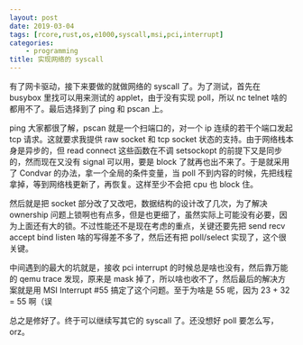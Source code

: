 ```yaml
---
layout: post
date: 2019-03-04
tags: [rcore,rust,os,e1000,syscall,msi,pci,interrupt]
categories:
    - programming
title: 实现网络的 syscall
---
```


有了网卡驱动，接下来要做的就做网络的 syscall 了。为了测试，首先在 busybox 里找可以用来测试的 applet，由于没有实现 poll，所以 nc telnet 啥的都用不了。最后选择到了 ping 和 pscan 上。

ping 大家都很了解，pscan 就是一个扫端口的，对一个 ip 连续的若干个端口发起 tcp 请求。这就要求我提供 raw socket 和 tcp socket 状态的支持。由于网络栈本身是异步的，但 read connect 这些函数在不调 setsockopt 的前提下又是同步的，然而现在又没有 signal 可以用，要是 block 了就再也出不来了。于是就采用了 Condvar 的办法，拿一个全局的条件变量，当 poll 不到内容的时候，先把线程拿掉，等到网络栈更新了，再恢复。这样至少不会把 cpu 也 block 住。

然后就是把 socket 部分改了又改吧，数据结构的设计改了几次，为了解决 ownership 问题上锁啊也有点多，但是也更细了，虽然实际上可能没有必要，因为上面还有大的锁。不过性能还不是现在考虑的重点，关键还要先把 send recv accept bind listen 啥的写得差不多了，然后还有把 poll/select 实现了，这个很关键。

中间遇到的最大的坑就是，接收 pci interrupt 的时候总是啥也没有，然后靠万能的 qemu trace 发现，原来是 mask 掉了，所以啥也收不了，然后最后的解决方案就是用 MSI Interrupt #55 搞定了这个问题。至于为啥是 55 呢，因为 23 + 32 = 55 啊（误

总之是修好了。终于可以继续写其它的 syscall 了。还没想好 poll 要怎么写，orz。
